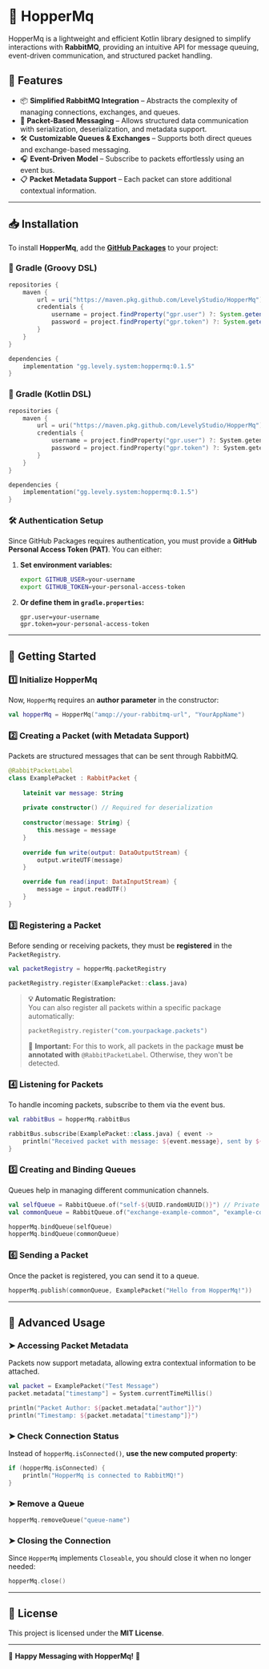 # 🐰 HopperMq

HopperMq is a lightweight and efficient Kotlin library designed to simplify interactions with **RabbitMQ**, providing an intuitive API for message queuing, event-driven communication, and structured packet handling.

## 🚀 Features

- 📦 **Simplified RabbitMQ Integration** – Abstracts the complexity of managing connections, exchanges, and queues.
- 🎯 **Packet-Based Messaging** – Allows structured data communication with serialization, deserialization, and metadata support.
- 🛠 **Customizable Queues & Exchanges** – Supports both direct queues and exchange-based messaging.
- 🎧 **Event-Driven Model** – Subscribe to packets effortlessly using an event bus.
- 📋 **Packet Metadata Support** – Each packet can store additional contextual information.

---

## 📥 Installation

To install **HopperMq**, add the **[GitHub Packages](https://docs.github.com/en/packages/working-with-a-github-packages-registry/working-with-the-gradle-registry)** to your project:

### 🔹 Gradle (Groovy DSL)

```groovy
repositories {
    maven {
        url = uri("https://maven.pkg.github.com/LevelyStudio/HopperMq")
        credentials {
            username = project.findProperty("gpr.user") ?: System.getenv("GITHUB_USER")
            password = project.findProperty("gpr.token") ?: System.getenv("GITHUB_TOKEN")
        }
    }
}

dependencies {
    implementation "gg.levely.system:hoppermq:0.1.5"
}
```

### 🔸 Gradle (Kotlin DSL)

```kotlin
repositories {
    maven {
        url = uri("https://maven.pkg.github.com/LevelyStudio/HopperMq")
        credentials {
            username = project.findProperty("gpr.user") ?: System.getenv("GITHUB_USER")
            password = project.findProperty("gpr.token") ?: System.getenv("GITHUB_TOKEN")
        }
    }
}

dependencies {
    implementation("gg.levely.system:hoppermq:0.1.5")
}
```

### 🛠 Authentication Setup

Since GitHub Packages requires authentication, you must provide a **GitHub Personal Access Token (PAT)**. You can either:

1. **Set environment variables:**
   ```sh
   export GITHUB_USER=your-username
   export GITHUB_TOKEN=your-personal-access-token
   ```

2. **Or define them in `gradle.properties`:**
   ```properties
   gpr.user=your-username
   gpr.token=your-personal-access-token
   ```

---

## 🎯 Getting Started

### 1️⃣ Initialize HopperMq

Now, `HopperMq` requires an **author parameter** in the constructor:

```kotlin
val hopperMq = HopperMq("amqp://your-rabbitmq-url", "YourAppName")
```

### 2️⃣ Creating a Packet (with Metadata Support)

Packets are structured messages that can be sent through RabbitMQ.

```kotlin
@RabbitPacketLabel
class ExamplePacket : RabbitPacket {
    
    lateinit var message: String
    
    private constructor() // Required for deserialization
    
    constructor(message: String) {
        this.message = message
    }
    
    override fun write(output: DataOutputStream) {
        output.writeUTF(message)
    }

    override fun read(input: DataInputStream) {
        message = input.readUTF()
    }
}
```

### 3️⃣ Registering a Packet

Before sending or receiving packets, they must be **registered** in the `PacketRegistry`.

```kotlin
val packetRegistry = hopperMq.packetRegistry

packetRegistry.register(ExamplePacket::class.java)
```

> **💡 Automatic Registration:**  
> You can also register all packets within a specific package automatically:
> ```kotlin
> packetRegistry.register("com.yourpackage.packets")
> ```
> 🚨 **Important:** For this to work, all packets in the package **must be annotated with** `@RabbitPacketLabel`. Otherwise, they won't be detected.

### 4️⃣ Listening for Packets

To handle incoming packets, subscribe to them via the event bus.

```kotlin
val rabbitBus = hopperMq.rabbitBus

rabbitBus.subscribe(ExamplePacket::class.java) { event ->
    println("Received packet with message: ${event.message}, sent by ${event.author ?: "Unknown"}")
}
```

### 5️⃣ Creating and Binding Queues

Queues help in managing different communication channels.

```kotlin
val selfQueue = RabbitQueue.of("self-${UUID.randomUUID()}") // Private queue
val commonQueue = RabbitQueue.of("exchange-example-common", "example-common", BuiltinExchangeType.TOPIC) // Shared queue

hopperMq.bindQueue(selfQueue)
hopperMq.bindQueue(commonQueue)
```

### 6️⃣ Sending a Packet

Once the packet is registered, you can send it to a queue.

```kotlin
hopperMq.publish(commonQueue, ExamplePacket("Hello from HopperMq!"))
```

---

## 📌 Advanced Usage

### ➤ Accessing Packet Metadata

Packets now support metadata, allowing extra contextual information to be attached.

```kotlin
val packet = ExamplePacket("Test Message")
packet.metadata["timestamp"] = System.currentTimeMillis()

println("Packet Author: ${packet.metadata["author"]}")
println("Timestamp: ${packet.metadata["timestamp"]}")
```

### ➤ Check Connection Status

Instead of `hopperMq.isConnected()`, **use the new computed property**:

```kotlin
if (hopperMq.isConnected) {
    println("HopperMq is connected to RabbitMQ!")
}
```

### ➤ Remove a Queue

```kotlin
hopperMq.removeQueue("queue-name")
```

### ➤ Closing the Connection

Since `HopperMq` implements `Closeable`, you should close it when no longer needed:

```kotlin
hopperMq.close()
```

---

## 📜 License

This project is licensed under the **MIT License**.

---

🐰 **Happy Messaging with HopperMq!** 🚀



